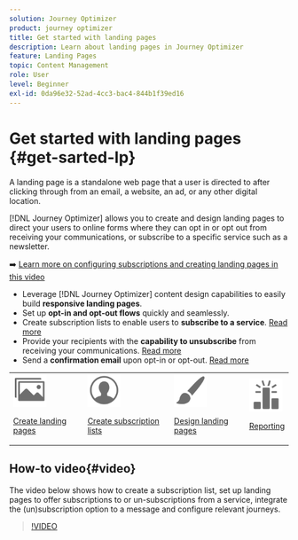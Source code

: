 ```yaml
---
solution: Journey Optimizer
product: journey optimizer
title: Get started with landing pages
description: Learn about landing pages in Journey Optimizer
feature: Landing Pages
topic: Content Management
role: User
level: Beginner
exl-id: 0da96e32-52ad-4cc3-bac4-844b1f39ed16
---
```

# Get started with landing pages {#get-sarted-lp}

A landing page is a standalone web page that a user is directed to after clicking through from an email, a website, an ad, or any other digital location.

[!DNL Journey Optimizer] allows you to create and design landing pages to direct your users to online forms where they can opt in or opt out from receiving your communications, or subscribe to a specific service such as a newsletter.

➡️ [Learn more on configuring subscriptions and creating landing pages in this video](#video)

* Leverage [!DNL Journey Optimizer] content design capabilities to easily build **responsive landing pages**.
* Set up **opt-in and opt-out flows** quickly and seamlessly.
* Create subscription lists to enable users to **subscribe to a service**. [Read more](lp-use-cases.md#subscription-to-a-service)
* Provide your recipients with the **capability to unsubscribe** from receiving your communications. [Read more](lp-use-cases.md#opt-out)
* Send a **confirmation email** upon opt-in or opt-out. [Read more](lp-use-cases.md#send-confirmation-email)

<table>
<tr>
<td><img src="../assets/do-not-localize/icon_assets.svg" width="60px"><p><a href="create-lp.md">Create landing pages</a></p></td>
<td><img src="../assets/do-not-localize/icon_personalization.svg" width="60px"><p><a href="subscription-list.md">Create subscription lists</a></p></td>
<td><img src="../assets/do-not-localize/icon_design.svg" width="60px"><p><a href="design-lp.md">Design landing pages</a></p></td>
<td><img src="../assets/do-not-localize/monitor.svg" width="60px"><p><a href="../reports/lp-report-live.md">Reporting</a></p></td>
</tr>
</table>

## How-to video{#video}

The video below shows how to create a subscription list, set up landing pages to offer subscriptions to or un-subscriptions from a service, integrate the (un)subscription option to a message and configure relevant journeys.

>[!VIDEO](https://video.tv.adobe.com/v/341280?quality=12&learn=on)
